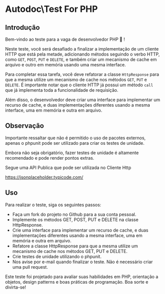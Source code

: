 # Autodoc\Test For PHP

## Introdução

Bem-vindo ao teste para a vaga de desenvolvedor PHP :elephant: !

Neste teste, você será desafiado a finalizar a implementação de um cliente HTTP que está pela metade, 
adicionando métodos seguindo o verbo HTTP, como `GET`, `POST`, `PUT` e `DELETE`, e também criar um mecanismo 
de cache em arquivo e outro em memória usando uma mesma interface.

Para completar essa tarefa, você deve refatorar a classe `HttpResponse` para que a mesma utilize um mecanismo 
de cache nos métodos `GET`, `PUT` e `DELETE`. É importante notar que o cliente HTTP já possui um método `call` 
que já implementa toda a funcionalidade de requisição.

Além disso, o desenvolvedor deve criar uma interface para implementar um recurso de cache, e duas implementações 
diferentes usando a mesma interface, uma em memória e outra em arquivo.

## Observação
Importante ressaltar que não é permitido o uso de pacotes externos, apenas o phpunit pode ser utilizado para 
criar os testes de unidade.

Embora não seja obrigatório, fazer testes de unidade é altamente recomendado e pode render pontos extras.

Segue uma API Publica que pode ser utilizada no Cliente Http

https://jsonplaceholder.typicode.com/

## Uso

Para realizar o teste, siga os seguintes passos:

* Faça um fork do projeto no Github para a sua conta pessoal.
* Implemente os métodos GET, POST, PUT e DELETE na classe HttpResponse.
* Crie uma interface para implementar um recurso de cache, e duas implementações diferentes usando a mesma interface, uma em memória e outra em arquivo.
* Refatore a classe HttpResponse para que a mesma utilize um mecanismo de cache nos métodos GET, PUT e DELETE.
* Crie testes de unidade utilizando o phpunit.
* Nos avise por e-mail quando finalizar o teste. Não é necessário criar uma pull request.

Este teste foi projetado para avaliar suas habilidades em PHP, orientação a objetos, design patterns e boas práticas de programação. Boa sorte e divirta-se!
